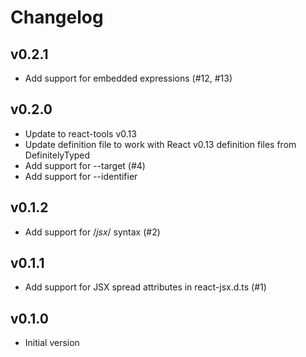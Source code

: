 # Changelog

## v0.2.1

- Add support for embedded expressions (#12, #13)

## v0.2.0

- Update to react-tools v0.13
- Update definition file to work with React v0.13 definition files from DefinitelyTyped
- Add support for --target (#4)
- Add support for --identifier

## v0.1.2

- Add support for /*jsx*/ syntax (#2)

## v0.1.1

- Add support for JSX spread attributes in react-jsx.d.ts (#1)

## v0.1.0

- Initial version